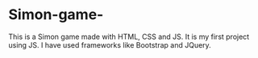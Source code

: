 # Simon-game-
This is  a Simon game made with HTML, CSS and JS. It is my first project using JS. I have used frameworks like Bootstrap and JQuery.
